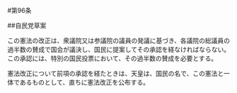 #第96条

##自民党草案

この憲法の改正は、衆議院又は参議院の議員の発議に基づき、各議院の総議員の過半数の賛成で国会が議決し、国民に提案してその承認を経なければならない。この承認には、特別の国民投票において、その過半数の賛成を必要とする。

憲法改正について前項の承認を経たときは、天皇は、国民の名で、この憲法と一体であるものとして、直ちに憲法改正を公布する。